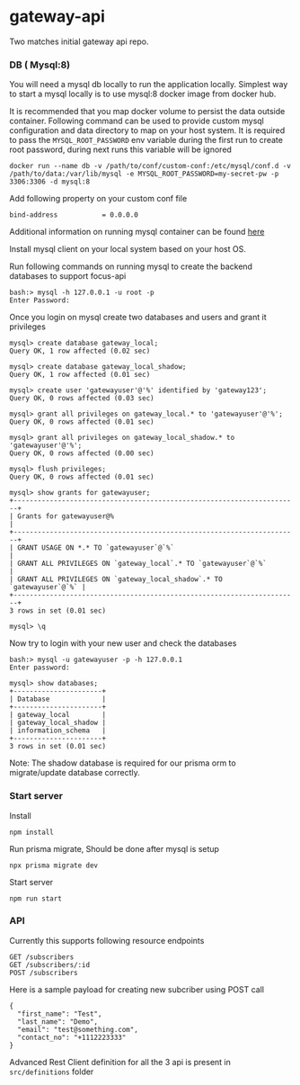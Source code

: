 # gateway-api
Two matches initial gateway api repo.


### DB ( Mysql:8)

You will need a mysql db locally to run the application locally. Simplest way to start a mysql locally is to use mysql:8 docker image from docker hub.

It is recommended that you map docker volume to persist the data outside container. Following command can be used to provide custom mysql configuration and data directory to map on your host system. It is required to pass the `MYSQL_ROOT_PASSWORD` env variable during the first run to create root password, during next runs this variable will be ignored

```
docker run --name db -v /path/to/conf/custom-conf:/etc/mysql/conf.d -v /path/to/data:/var/lib/mysql -e MYSQL_ROOT_PASSWORD=my-secret-pw -p 3306:3306 -d mysql:8
```
Add following property on your custom conf file
```
bind-address           = 0.0.0.0
```

Additional information on running mysql container can be found [here](https://hub.docker.com/_/mysql)

Install mysql client on your local system based on your host OS.

Run following commands on running mysql to create the backend databases to support focus-api

```
bash:> mysql -h 127.0.0.1 -u root -p 
Enter Password:

```
Once you login on mysql create two databases and users and grant it privileges

```
mysql> create database gateway_local;
Query OK, 1 row affected (0.02 sec)

mysql> create database gateway_local_shadow;
Query OK, 1 row affected (0.01 sec)

mysql> create user 'gatewayuser'@'%' identified by 'gateway123';
Query OK, 0 rows affected (0.03 sec)

mysql> grant all privileges on gateway_local.* to 'gatewayuser'@'%';
Query OK, 0 rows affected (0.01 sec)

mysql> grant all privileges on gateway_local_shadow.* to 'gatewayuser'@'%';
Query OK, 0 rows affected (0.00 sec)

mysql> flush privileges;
Query OK, 0 rows affected (0.01 sec)

mysql> show grants for gatewayuser;
+-----------------------------------------------------------------------+
| Grants for gatewayuser@%                                              |
+-----------------------------------------------------------------------+
| GRANT USAGE ON *.* TO `gatewayuser`@`%`                               |
| GRANT ALL PRIVILEGES ON `gateway_local`.* TO `gatewayuser`@`%`        |
| GRANT ALL PRIVILEGES ON `gateway_local_shadow`.* TO `gatewayuser`@`%` |
+-----------------------------------------------------------------------+
3 rows in set (0.01 sec)

mysql> \q
```

Now try to login with your new user and check the databases
```
bash:> mysql -u gatewayuser -p -h 127.0.0.1
Enter password:

mysql> show databases;
+----------------------+
| Database             |
+----------------------+
| gateway_local        |
| gateway_local_shadow |
| information_schema   |
+----------------------+
3 rows in set (0.01 sec)

```

Note: The shadow database is required for our prisma orm to migrate/update database correctly.


### Start server

Install 

```
npm install
```

Run prisma migrate, Should be done after mysql is setup
```
npx prisma migrate dev
```

Start server
```
npm run start
```

### API

Currently this supports following resource endpoints

```
GET /subscribers
GET /subscribers/:id
POST /subscribers
```

Here is a sample payload for creating new subcriber using POST call
```
{
  "first_name": "Test",
  "last_name": "Demo",
  "email": "test@something.com",
  "contact_no": "+1112223333"
}
```

Advanced Rest Client definition for all the 3 api is present in `src/definitions` folder
